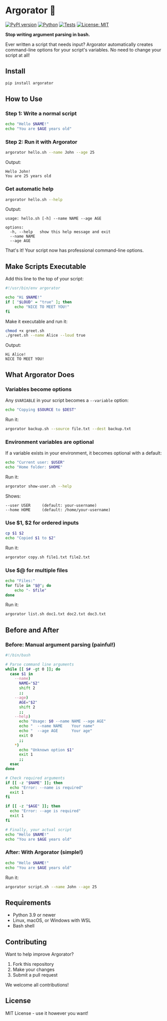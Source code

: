 # Argorator 🎯

[![PyPI version](https://badge.fury.io/py/argorator.svg)](https://badge.fury.io/py/argorator)
[![Python](https://img.shields.io/pypi/pyversions/argorator.svg)](https://pypi.org/project/argorator/)
[![Tests](https://github.com/dotle/argorator/actions/workflows/tests.yml/badge.svg)](https://github.com/dotle/argorator/actions/workflows/tests.yml)
[![License: MIT](https://img.shields.io/badge/License-MIT-yellow.svg)](https://opensource.org/licenses/MIT)

**Stop writing argument parsing in bash.**

Ever written a script that needs input? Argorator automatically creates command-line options for your script's variables. No need to change your script at all!

## Install

```bash
pip install argorator
```

## How to Use

### Step 1: Write a normal script

```bash
echo "Hello $NAME!"
echo "You are $AGE years old"
```

### Step 2: Run it with Argorator

```bash
argorator hello.sh --name John --age 25
```

Output:
```
Hello John!
You are 25 years old
```

### Get automatic help

```bash
argorator hello.sh --help
```

Output:
```
usage: hello.sh [-h] --name NAME --age AGE

options:
  -h, --help   show this help message and exit
  --name NAME
  --age AGE
```

That's it! Your script now has professional command-line options.

## Make Scripts Executable

Add this line to the top of your script:

```bash
#!/usr/bin/env argorator

echo "Hi $NAME!"
if [ "$LOUD" = "true" ]; then
    echo "NICE TO MEET YOU!"
fi
```

Make it executable and run it:

```bash
chmod +x greet.sh
./greet.sh --name Alice --loud true
```

Output:
```
Hi Alice!
NICE TO MEET YOU!
```

## What Argorator Does

### Variables become options

Any `$VARIABLE` in your script becomes a `--variable` option:

```bash
echo "Copying $SOURCE to $DEST"
```

Run it:
```bash
argorator backup.sh --source file.txt --dest backup.txt
```

### Environment variables are optional

If a variable exists in your environment, it becomes optional with a default:

```bash
echo "Current user: $USER"
echo "Home folder: $HOME"
```

Run it:
```bash
argorator show-user.sh --help
```

Shows:
```
--user USER     (default: your-username)
--home HOME     (default: /home/your-username)
```

### Use $1, $2 for ordered inputs

```bash
cp $1 $2
echo "Copied $1 to $2"
```

Run it:
```bash
argorator copy.sh file1.txt file2.txt
```

### Use $@ for multiple files

```bash
echo "Files:"
for file in "$@"; do
    echo "- $file"
done
```

Run it:
```bash
argorator list.sh doc1.txt doc2.txt doc3.txt
```

## Before and After

### Before: Manual argument parsing (painful!)

```bash
#!/bin/bash

# Parse command line arguments
while [[ $# -gt 0 ]]; do
  case $1 in
    --name)
      NAME="$2"
      shift 2
      ;;
    --age)
      AGE="$2"
      shift 2
      ;;
    --help)
      echo "Usage: $0 --name NAME --age AGE"
      echo "  --name NAME    Your name"
      echo "  --age AGE      Your age"
      exit 0
      ;;
    *)
      echo "Unknown option $1"
      exit 1
      ;;
  esac
done

# Check required arguments
if [[ -z "$NAME" ]]; then
  echo "Error: --name is required"
  exit 1
fi

if [[ -z "$AGE" ]]; then
  echo "Error: --age is required"
  exit 1
fi

# Finally, your actual script
echo "Hello $NAME!"
echo "You are $AGE years old"
```

### After: With Argorator (simple!)

```bash
echo "Hello $NAME!"
echo "You are $AGE years old"
```

Run it:
```bash
argorator script.sh --name John --age 25
```

## Requirements

- Python 3.9 or newer
- Linux, macOS, or Windows with WSL
- Bash shell

## Contributing

Want to help improve Argorator?

1. Fork this repository
2. Make your changes
3. Submit a pull request

We welcome all contributions!

## License

MIT License - use it however you want!
